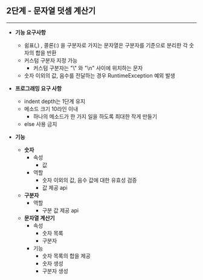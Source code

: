 ## 2단계 - 문자열 덧셈 계산기

-- --

* **기능 요구사항**
  * 쉼표(,) , 콜론(:) 을 구분자로 가지는 문자열은 구분자를 기준으로 분리한 각 숫자의 합을 반환
  * 커스텀 구분자 지정 가능
    * 커스텀 구분자는 "\\" 와 "\n" 사이에 위치하는 문자 
  * 숫자 이외의 값, 음수를 전달하는 경우 RuntimeException 예외 발생


* **프로그래밍 요구 사항**
  * indent depth는 1단계 유지
  * 메소드 크기 10라인 이내
    * 하나의 메소드가 한 가지 일을 하도록 최대한 작게 만들기 
  * else 사용 금지


* **기능**
  * **숫자**
    * 속성
      * 값
    * 역할
      * 숫자 이외의 값, 음수 값에 대한 유효성 검증
      * 값 제공 api
  * **구분자**
    * 역할
      * 구분 값 제공 api
  * **문자열 계산기**
    * 속성
      * 숫자 목록
      * 구분자
    * 기능
      * 숫자 목록의 합을 제공
      * 숫자 생성
      * 구분자 생성